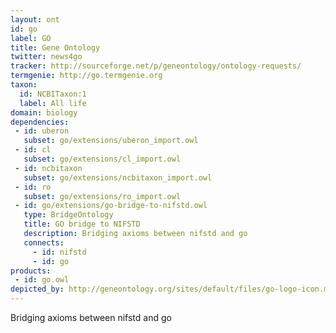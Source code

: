```yaml
---
layout: ont
id: go
label: GO
title: Gene Ontology
twitter: news4go
tracker: http://sourceforge.net/p/geneontology/ontology-requests/
termgenie: http://go.termgenie.org
taxon: 
  id: NCBITaxon:1
  label: All life
domain: biology
dependencies:
 - id: uberon
   subset: go/extensions/uberon_import.owl
 - id: cl
   subset: go/extensions/cl_import.owl
 - id: ncbitaxon
   subset: go/extensions/ncbitaxon_import.owl
 - id: ro
   subset: go/extensions/ro_import.owl
 - id: go/extensions/go-bridge-to-nifstd.owl
   type: BridgeOntology
   title: GO bridge to NIFSTD
   description: Bridging axioms between nifstd and go
   connects:
     - id: nifstd
     - id: go
products:
 - id: go.owl
depicted_by: http://geneontology.org/sites/default/files/go-logo-icon.mini__0.png
---
```


Bridging axioms between nifstd and go